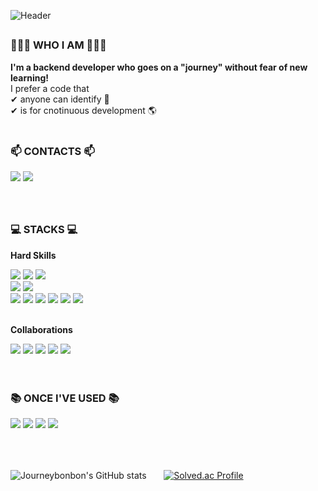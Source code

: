 <div align="left">
   
   ![Header](https://capsule-render.vercel.app/api?type=transparent&fontColor=703ee5&text=Welcome%20to%20Journey's%20Github!🤗&height=150&fontSize=40&desc=LEE%20JIHYEON&descAlignY=75)

   <h2></h2>
   <div>
      <h3> 👩🏻‍💻 WHO I AM 👩🏻‍💻 </h3>
      <b>I'm a backend developer who goes on a "journey" without fear of new learning! </b>
      <br>
      I prefer a code that <br>
      ✔︎ anyone can identify 👀 <br>
      ✔︎ is for cnotinuous development 🌎 
   </div>

   </br>
   <div>
      <h3>📫 CONTACTS 📫</h3>
    <a href="mailto:wlgus4110@gmail.com"><img src="https://img.shields.io/badge/Gmail-EA4335?style=for-the-badge&logo=Gmail&logoColor=white"></a>
    <a href="https://www.instagram.com/jihyun_hi"><img src="https://img.shields.io/badge/Instagram-E4405F?style=for-the-badge&logo=Instagram&logoColor=white"></a>
   </div>
      <br>
      <br>
   <h2></h2>
   <div>
      <h3>💻 STACKS 💻</h3>
      <p><strong>Hard Skills</strong></p>
      <img src="https://img.shields.io/badge/javascript-F7DF1E?style=for-the-badge&logo=typescript&logoColor=black"/>
      <img src="https://img.shields.io/badge/typescript-3178C6?style=for-the-badge&logo=typescript&logoColor=white"/>
      <img src="https://img.shields.io/badge/Python-3776AB?style=for-the-badge&logo=Python&logoColor=white">
            <br>
      <img src="https://img.shields.io/badge/nestjs-E0234E?style=for-the-badge&logo=nestjs&logoColor=white"/>
      <img src="https://img.shields.io/badge/Express-000000?style=for-the-badge&logo=Express&logoColor=white"/>
            <br>
      <img src="https://img.shields.io/badge/Docker-2496ED?style=for-the-badge&logo=Docker&logoColor=white">
      <img src="https://img.shields.io/badge/Mysql-4479A1?style=for-the-badge&logo=Mysql&logoColor=white"/>
      <img src="https://img.shields.io/badge/AWS EC2-FF9900?style=for-the-badge&logo=Amazon EC2&logoColor=white"/>
      <img src="https://img.shields.io/badge/AWS Lambda-FF9900?style=for-the-badge&logo=AWS Lambda&logoColor=white"/>
      <img src="https://img.shields.io/badge/AWS S3-569A31?style=for-the-badge&logo=Amazon S3&logoColor=white"/>
      <img src="https://img.shields.io/badge/AWS RDS-527FFF?style=for-the-badge&logo=Amazon RDS&logoColor=white"/>
      <br>
            <br>
      <p><strong>Collaborations</strong></p>
      <img src="https://img.shields.io/badge/GitHub-181717?style=for-the-badge&logo=Github&logoColor=white"/>
      <img src="https://img.shields.io/badge/Github Actions-2088FF?style=for-the-badge&logo=Gihub Actions&logoColor=white"/>
      <img src="https://img.shields.io/badge/Slcak-4A154B?style=for-the-badge&logo=Slack&logoColor=white"/>
      <img src="https://img.shields.io/badge/Jira-0052CC?style=for-the-badge&logo=Jira&logoColor=white"/>
      <img src="https://img.shields.io/badge/Swagger-85EA2D?style=for-the-badge&logo=Swagger&logoColor=black"/>
      
      

</br>
</br>
</br>
      <h3>📚 ONCE I'VE USED 📚</h3>
      <img src="https://img.shields.io/badge/Flutter-02569B?style=for-the-badge&logo=Flutter&logoColor=white"/>
      <img src="https://img.shields.io/badge/Unity-FFFFFF?style=for-the-badge&logo=Unity&logoColor=black"/>
      <img src="https://img.shields.io/badge/C++-00599C?style=for-the-badge&logo=C%2B%2B&logoColor=white"/>
      <img src="https://img.shields.io/badge/raspberrypi-A22846?style=for-the-badge&logo=raspberrypi&logoColor=white"/>
      
   </div>
</br>
</div>
<br>
<h2></h2>

<div>
   
   ![Journeybonbon's GitHub stats](https://github-readme-stats.vercel.app/api?username=Journeybonbon&show_icons=true&theme=cobalt) &nbsp; &nbsp; &nbsp; [![Solved.ac Profile](http://mazassumnida.wtf/api/v2/generate_badge?boj=wlgus4110)](https://solved.ac/wlgus4110/)
</div>

<!--
Here are some ideas to get you started:
- 🔭 I’m currently working on ...
- 👯 I’m looking to collaborate on ...
- 🤔 I’m looking for help with ...
- 💬 Ask me about ...
- 😄 Pronouns: ...
- ⚡ Fun fact: ...

<img src="https://img.shields.io/badge/React-61DAFB?style=flat-square&logo=React&logoColor=white"/>
-->

